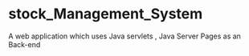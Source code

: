 # stock_Management_System
A web application which uses Java servlets , Java Server Pages as an Back-end
